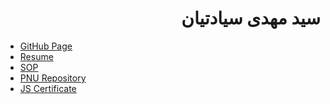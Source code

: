 <div dir="rtl">

# سید مهدی سیادتیان

<div dir="ltr">

- [GitHub Page](https://github.com/Siadatian)
- [Resume](http://Siadatian.github.io/Resume/Index.html) 
- [SOP](http://Siadatian.github.io/SOP/Index.html)
- [PNU Repository](https://github.com/Siadatian/PNU_3991_AR)
- [JS Certificate](http://Siadatian.github.io/Certificate)
</div>
</div>
